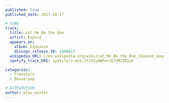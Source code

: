 ```yaml
---
published: true
published_date: 2017-10-17

# SONG
track:
  title: Let Me Be the One
  artist: Exposé
  appears_on:
    album: Exposure
    discogs_release_ID: 1809617
  wikipedia_URL: //en.wikipedia.org/wiki/Let_Me_Be_the_One_(Exposé_song)
  spotify_track_URI: spotify:track:3t14IyH0Pwz1E7oMJZD1u5

categories:
  - Freestyle
  - Dance-pop

# ATTRIBUTION
author: alex-winter
---
```

